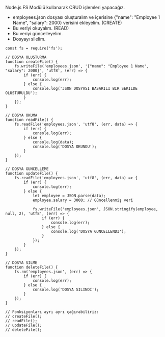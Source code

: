 Node.js FS Modülü kullanarak CRUD işlemleri yapacağız.

- employees.json dosyası oluşturalım ve içerisine {"name": "Employee 1 Name", "salary": 2000} verisini ekleyelim. (CREATE)
- Bu veriyi okuyalım. (READ)
- Bu veriyi güncelleyelim.
- Dosyayı silelim.


```JS
const fs = require('fs');

// DOSYA OLUSTURMA
function createFile() {
    fs.writeFile('employees.json', '{"name": "Employee 1 Name", "salary": 2000}', 'utf8', (err) => {
        if (err) {
            console.log(err);
        } else {
            console.log('JSON DOSYASI BASARILI BIR SEKILDE OLUSTURULDU');
        }
    });
}

// DOSYA OKUMA
function readFile() {
    fs.readFile('employees.json', 'utf8', (err, data) => {
        if (err) {
            console.log(err);
        } else {
            console.log(data);
            console.log('DOSYA OKUNDU');
        }
    });
}

// DOSYA GUNCELLEME
function updateFile() {
    fs.readFile('employees.json', 'utf8', (err, data) => {
        if (err) {
            console.log(err);
        } else {
            let employee = JSON.parse(data);
            employee.salary = 3000; // Güncellenmiş veri

            fs.writeFile('employees.json', JSON.stringify(employee, null, 2), 'utf8', (err) => {
                if (err) {
                    console.log(err);
                } else {
                    console.log('DOSYA GUNCELLENDI');
                }
            });
        }
    });
}

// DOSYA SILME
function deleteFile() {
    fs.rm('employees.json', (err) => {
        if (err) {
            console.log(err);
        } else {
            console.log('DOSYA SILINDI');
        }
    });
}

// Fonksiyonları ayrı ayrı çağırabiliriz:
// createFile();
// readFile();
// updateFile();
// deleteFile();
```
